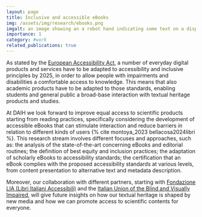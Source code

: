 ```yaml
---
layout: page
title: Inclusive and accessible eBooks
img: /assets/img/research/ebooks.png
imgalt: an image showing an a robot hand indicating some text on a display
importance: 1
category: #work
related_publications: true
---
```


As stated by the [European Accessibility Act](https://eur-lex.europa.eu/legal-content/EN/TXT/?uri=CELEX%3A32019L0882), a number of everyday digital products and services have to be adapted to accessibility and inclusive principles by 2025, in order to allow people with impairments and disabilities a comfortable access to knowledge. This means that also academic products have to be adapted to those standards, enabling students and general public a broad-base interaction with textual heritage products and studies.

At DAIH we look forward to improve equal access to scientific products starting from reading practices, specifically considering the development of accessible eBooks that can stimulate interaction and reduce barriers in relation to different kinds of users {% cite montoya_2023 bellacosa2024libri %}. This research stream involves different focuses and approaches, such as: the analysis of the state-of-the-art concerning eBooks and editorial routines; the definition of best equity and inclusion practices; the adaptation of scholarly eBooks to accessibility standards; the certification that an eBook complies with the proposed accessibility standards at various levels, from content presentation to alternative text and metadata description.

Moreover, our collaboration with different partners, starting with [Fondazione LIA (Libri Italiani Accessibili)](https://catalogo.fondazionelia.org/progetto-lia) and the [Italian Union of the Blind and Visually Impaired](https://www.uiciverona.it/), will give future insights on how our textual heritage is shaped by new media and how we can promote access to scientific contents for everyone.
